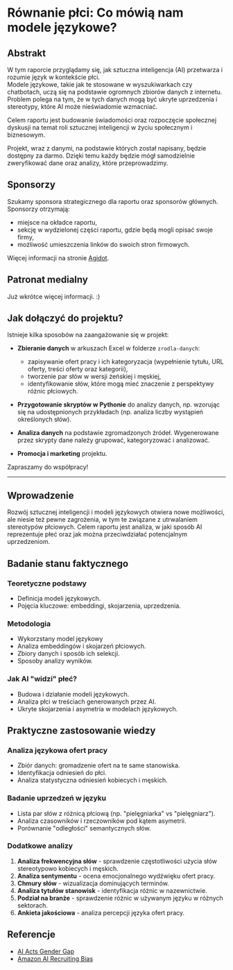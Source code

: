 # Równanie płci: Co mówią nam modele językowe?

## Abstrakt

W tym raporcie przyglądamy się, jak sztuczna inteligencja (AI) przetwarza i rozumie język w kontekście płci.  
Modele językowe, takie jak te stosowane w wyszukiwarkach czy chatbotach, uczą się na podstawie ogromnych zbiorów danych z internetu. Problem polega na tym, że w tych danych mogą być ukryte uprzedzenia i stereotypy, które AI może nieświadomie wzmacniać.

Celem raportu jest budowanie świadomości oraz rozpoczęcie społecznej dyskusji na temat roli sztucznej inteligencji w życiu społecznym i biznesowym.

Projekt, wraz z danymi, na podstawie których został napisany, będzie dostępny za darmo. Dzięki temu każdy będzie mógł samodzielnie zweryfikować dane oraz analizy, które przeprowadzimy.

## Sponsorzy 

Szukamy sponsora strategicznego dla raportu oraz sponsorów głównych.  
Sponsorzy otrzymają:

- miejsce na okładce raportu,  
- sekcję w wydzielonej części raportu, gdzie będą mogli opisać swoje firmy,  
- możliwość umieszczenia linków do swoich stron firmowych.

Więcej informacji na stronie [Agidot](https://agidot.eu).

## Patronat medialny

Już wkrótce więcej informacji. :)

## Jak dołączyć do projektu?

Istnieje kilka sposobów na zaangażowanie się w projekt:

- **Zbieranie danych** w arkuszach Excel w folderze `zrodla-danych`:  
  - zapisywanie ofert pracy i ich kategoryzacja (wypełnienie tytułu, URL oferty, treści oferty oraz kategorii),  
  - tworzenie par słów w wersji żeńskiej i męskiej,  
  - identyfikowanie słów, które mogą mieć znaczenie z perspektywy różnic płciowych.

- **Przygotowanie skryptów w Pythonie** do analizy danych, np. wzorując się na udostępnionych przykładach (np. analiza liczby wystąpień określonych słów).

- **Analiza danych** na podstawie zgromadzonych źródeł. Wygenerowane przez skrypty dane należy grupować, kategoryzować i analizować.

- **Promocja i marketing** projektu.

Zapraszamy do współpracy!


---

## Wprowadzenie
Rozwój sztucznej inteligencji i modeli językowych otwiera nowe możliwości, ale niesie też pewne zagrożenia, w tym te związane z utrwalaniem stereotypów płciowych. Celem raportu jest analiza, w jaki sposób AI reprezentuje płeć oraz jak można przeciwdziałać potencjalnym uprzedzeniom.

## Badanie stanu faktycznego
### Teoretyczne podstawy
- Definicja modeli językowych.
- Pojęcia kluczowe: embeddingi, skojarzenia, uprzedzenia.

### Metodologia
- Wykorzstany model językowy
- Analiza embeddingów i skojarzeń płciowych.
- Zbiory danych i sposób ich selekcji.
- Sposoby analizy wyników.

### Jak AI "widzi" płeć?
- Budowa i działanie modeli językowych.
- Analiza płci w treściach generowanych przez AI.
- Ukryte skojarzenia i asymetria w modelach językowych.

## Praktyczne zastosowanie wiedzy
### Analiza językowa ofert pracy
- Zbiór danych: gromadzenie ofert na te same stanowiska.
- Identyfikacja odniesień do płci.
- Analiza statystyczna odniesień kobiecych i męskich.

### Badanie uprzedzeń w języku
- Lista par słów z różnicą płciową (np. "pielęgniarka" vs "pielęgniarz").
- Analiza czasowników i rzeczowników pod kątem asymetrii.
- Porównanie "odległości" semantycznych słów.

### Dodatkowe analizy
1. **Analiza frekwencyjna słów** - sprawdzenie częstotliwości użycia słów stereotypowo kobiecych i męskich.
2. **Analiza sentymentu** - ocena emocjonalnego wydźwięku ofert pracy.
3. **Chmury słów** - wizualizacja dominujących terminów.
4. **Analiza tytułów stanowisk** - identyfikacja różnic w nazewnictwie.
5. **Podział na branże** - sprawdzenie różnic w używanym języku w różnych sektorach.
6. **Ankieta jakościowa** - analiza percepcji języka ofert pracy.



## Referencje
- [AI Acts Gender Gap](https://policyreview.info/articles/news/ai-acts-gender-gap-when-algorithms-get-it-wrong/1743)
- [Amazon AI Recruiting Bias](https://www.reuters.com/article/world/insight-amazon-scraps-secret-ai-recruiting-tool-that-showed-bias-against-women-idUSKCN1MK0AG/)
